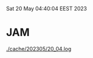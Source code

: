 Sat 20 May 04:40:04 EEST 2023
# JAM
<a href='./cache/202305/20_04.log'>./cache/202305/20_04.log</a>
